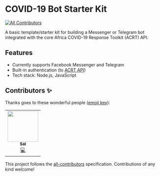 # COVID-19 Bot Starter Kit
<!-- ALL-CONTRIBUTORS-BADGE:START - Do not remove or modify this section -->
[![All Contributors](https://img.shields.io/badge/all_contributors-1-orange.svg?style=flat-square)](#contributors-)
<!-- ALL-CONTRIBUTORS-BADGE:END -->

A basic template/starter kit for building a Messenger or Telegram bot integrated with the core Africa COVID-19 Response Toolkit (ACRT) API.

## Features

- Currently supports Facebook Messenger and Telegram
- Built-in authentication (to [ACRT API](https://github.com/Ethiopia-COVID19/api-gateway))
- Tech stack: Node.js, JavaScript

## Contributors ✨

Thanks goes to these wonderful people ([emoji key](https://allcontributors.org/docs/en/emoji-key)):

<!-- ALL-CONTRIBUTORS-LIST:START - Do not remove or modify this section -->
<!-- prettier-ignore-start -->
<!-- markdownlint-disable -->
<table>
  <tr>
    <td align="center"><a href="https://github.com/masterSal"><img src="https://avatars0.githubusercontent.com/u/56839725?v=4" width="100px;" alt=""/><br /><sub><b>Sal</b></sub></a><br /><a href="https://github.com/Ethiopia-COVID19/covid-19-bot-starter-kit/commits?author=masterSal" title="Code">💻</a></td>
  </tr>
</table>

<!-- markdownlint-enable -->
<!-- prettier-ignore-end -->
<!-- ALL-CONTRIBUTORS-LIST:END -->

This project follows the [all-contributors](https://github.com/all-contributors/all-contributors) specification. Contributions of any kind welcome!